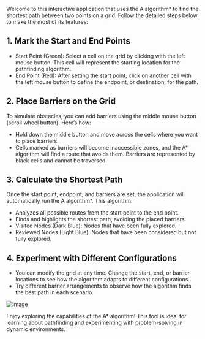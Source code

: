 Welcome to this interactive application that uses the A algorithm* to find the shortest path between two points on a grid. Follow the detailed steps below to make the most of its features:

## 1. Mark the Start and End Points
* Start Point (Green):
Select a cell on the grid by clicking with the left mouse button. This cell will represent the starting location for the pathfinding algorithm.
* End Point (Red):
After setting the start point, click on another cell with the left mouse button to define the endpoint, or destination, for the path.

## 2. Place Barriers on the Grid
To simulate obstacles, you can add barriers using the middle mouse button (scroll wheel button). Here’s how:
* Hold down the middle button and move across the cells where you want to place barriers.
* Cells marked as barriers will become inaccessible zones, and the A* algorithm will find a route that avoids them.
Barriers are represented by black cells and cannot be traversed.

## 3. Calculate the Shortest Path
Once the start point, endpoint, and barriers are set, the application will automatically run the A algorithm*. This algorithm:
* Analyzes all possible routes from the start point to the end point.
* Finds and highlights the shortest path, avoiding the placed barriers.
* Visited Nodes (Dark Blue): Nodes that have been fully explored.
* Reviewed Nodes (Light Blue): Nodes that have been considered but not fully explored.

## 4. Experiment with Different Configurations
* You can modify the grid at any time. Change the start, end, or barrier locations to see how the algorithm adapts to different configurations.
* Try different barrier arrangements to observe how the algorithm finds the best path in each scenario.

![image](https://github.com/user-attachments/assets/f5d66a61-7011-4df9-ada0-f58c28119afc)


Enjoy exploring the capabilities of the A* algorithm! This tool is ideal for learning about pathfinding and experimenting with problem-solving in dynamic environments.
